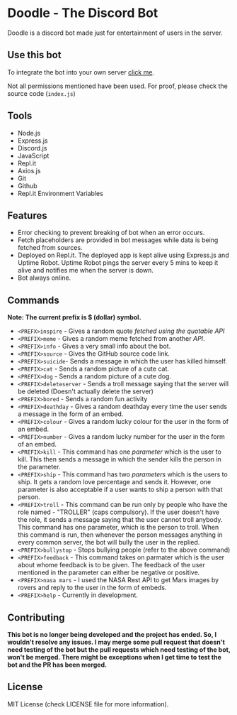 # Doodle - The Discord Bot
Doodle is a discord bot made just for entertainment of users in the server.

## Use this bot
To integrate the bot into your own server [click me](https://discord.com/api/oauth2/authorize?client_id=892658773989142548&permissions=536280038518&scope=bot).

Not all permissions mentioned have been used. For proof, please check the source code (`index.js`)

## Tools

- Node.js 
- Express.js 
- Discord.js 
- JavaScript
- Repl.it
- Axios.js
- Git
- Github
- Repl.it Environment Variables


## Features

- Error checking to prevent breaking of bot when an error occurs.
- Fetch placeholders are provided in bot messages while data is being fetched from sources.
- Deployed on Repl.it. The deployed app is kept alive using Express.js and Uptime Robot. Uptime Robot pings the server every 5 mins to keep it alive and notifies me when the server is down.
- Bot always online.


## Commands

**Note: The current prefix is $ (dollar) symbol.**

- `<PREFX>inspire` - Gives a random quote _fetched using the quotable API_
- `<PREFIX>meme` - Gives a random meme fetched from another _API_.
- `<PREFIX>info` - Gives a very small info about the bot.
- `<PREFIX>source` - Gives the GitHub source code link.
- `<PREFIX>suicide`- Sends a message in which the user has killed himself.
- `<PREFIX>cat` - Sends a random picture of a cute cat.
- `<PREFIX>dog` - Sends a random picture of a cute dog.
- `<PREFIX>deleteserver` - Sends a troll message saying that the server will be deleted (Doesn't actually delete the server)
- `<PREFIX>bored` - Sends a random fun activity 
- `<PREFIX>deathday` - Gives a random deathday every time the user sends a message in the form of an embed.
- `<PREFIX>colour` -  Gives a random lucky colour for the user in the form of an embed.
- `<PREFIX>number` - Gives a random lucky number for the user in the form of an embed.
- `<PREFIX>kill` - This command has one _parameter_ which is the user to kill. This then sends a message in which the sender kills the person in the parameter. 
- `<PREFIX>ship` - This command has two _parameters_ which is the users to ship. It gets a random love percentage and sends it. However, one parameter is also acceptable if a user wants to ship a person with that person. 
- `<PREFIX>troll` - This command can be run only by people who have the role named - "TROLLER" (caps compulsory). If the user doesn't have the role, it sends a message saying that the user cannot troll anybody. This command has one parameter, which is the person to troll. When this command is run, then whenever the person messages anything in every common server, the bot will bully the user in the replied.
- `<PREFIX>bullystop` - Stops bullying people (refer to the above command)
- `<PREFIX>feedback` - This command takes on parmater which is the user about whome feedback is to be given. The feedback of the user mentioned in the parameter can either be negative or positive. 
- `<PREFIX>nasa mars` - I used the NASA Rest API to get Mars images by rovers and reply to the user in the form of embeds.
- `<PREFIX>help` - Currently in development.

## Contributing
**This bot is no longer being developed and the project has ended. So, I wouldn't resolve any issues. I may merge some pull request that doesn't need testing of the bot but the pull requests which need testing of the bot, won't be merged. There might be exceptions when I get time to test the bot and the PR has been merged.**


## License
MIT License (check LICENSE file for more information).